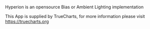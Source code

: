
Hyperion is an opensource Bias or Ambient Lighting implementation

This App is supplied by TrueCharts, for more information please visit https://truecharts.org
